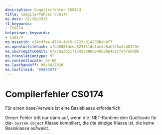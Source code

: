 ```yaml
---
description: Compilerfehler CS0174
title: Compilerfehler CS0174
ms.date: 07/20/2015
f1_keywords:
- CS0174
helpviewer_keywords:
- CS0174
ms.assetid: c34c0fa4-d720-4dc5-b723-014203bab8f7
ms.openlocfilehash: afb40888dcea825f31db1acde8ab3f5a4c40329e
ms.sourcegitcommit: e7acba36517134238065e4d50bb4a1cfe47ebd06
ms.translationtype: MT
ms.contentlocale: de-DE
ms.lasthandoff: 09/04/2020
ms.locfileid: "89465974"
---
```

# <a name="compiler-error-cs0174"></a>Compilerfehler CS0174
Für einen base-Verweis ist eine Basisklasse erforderlich.  
  
 Dieser Fehler tritt nur dann auf, wenn die .NET-Runtime den Quellcode für die- `System.Object` Klasse kompiliert, die die einzige Klasse ist, die keine Basisklasse aufweist.
